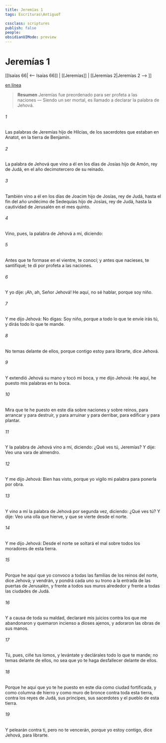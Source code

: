 ```yaml
---
title: Jeremías 1
tags: Escrituras\AntiguoT

cssclass: scriptures
publish: false
people:
obsidianUIMode: preview
---
```


# Jeremías 1
[[Isaías 66| <-- Isaías 66]] | [[Jeremías]] | [[Jeremías 2|Jeremías 2 --> ]]

[en línea](https://churchofjesuschrist.org/study/scriptures/ot/jer/1?lang=spa)

> __Resumen__
Jeremías fue preordenado para ser profeta a las naciones — Siendo un ser mortal, es llamado a declarar la palabra de Jehová.

###### 1 
Las palabras de Jeremías hijo de Hilcías, de los sacerdotes que estaban en Anatot, en la tierra de Benjamín.

###### 2 
La palabra de Jehová que vino a él en los días de Josías hijo de Amón, rey de Judá, en el año decimotercero de su reinado.

###### 3 
También vino a él en los días de Joacim hijo de Josías, rey de Judá, hasta el fin del año undécimo de Sedequías hijo de Josías, rey de Judá, hasta la cautividad de Jerusalén en el mes quinto.

###### 4 
Vino, pues, la palabra de Jehová a mí, diciendo:

###### 5 
Antes que te formase en el vientre, te conocí; y antes que nacieses, te santifiqué; te di por profeta a las naciones.

###### 6 
Y yo dije: ¡Ah, ah, Señor Jehová! He aquí, no sé hablar, porque soy niño.

###### 7 
Y me dijo Jehová: No digas: Soy niño, porque a todo lo que te envíe irás tú, y dirás todo lo que te mande.

###### 8 
No temas delante de ellos, porque contigo estoy para librarte, dice Jehová.

###### 9 
Y extendió Jehová su mano y tocó mi boca, y me dijo Jehová: He aquí, he puesto mis palabras en tu boca.

###### 10 
Mira que te he puesto en este día sobre naciones y sobre reinos, para arrancar y para destruir, y para arruinar y para derribar, para edificar y para plantar.

###### 11 
Y la palabra de Jehová vino a mí, diciendo: ¿Qué ves tú, Jeremías? Y dije: Veo una vara de almendro.

###### 12 
Y me dijo Jehová: Bien has visto, porque yo vigilo mi palabra para ponerla por obra.

###### 13 
Y vino a mí la palabra de Jehová por segunda vez, diciendo: ¿Qué ves tú? Y dije: Veo una olla que hierve, y que se vierte desde el norte.

###### 14 
Y me dijo Jehová: Desde el norte se soltará el mal sobre todos los moradores de esta tierra.

###### 15 
Porque he aquí que yo convoco a todas las familias de los reinos del norte, dice Jehová; y vendrán, y pondrá cada uno su trono a la entrada de las puertas de Jerusalén, y frente a todos sus muros alrededor y frente a todas las ciudades de Judá.

###### 16 
Y a causa de toda su maldad, declararé mis juicios contra los que me abandonaron y quemaron incienso a dioses ajenos, y adoraron las obras de sus manos.

###### 17 
Tú, pues, ciñe tus lomos, y levántate y declárales todo lo que te mande; no temas delante de ellos, no sea que yo te haga desfallecer delante de ellos.

###### 18 
Porque he aquí que yo te he puesto en este día como ciudad fortificada, y como columna de hierro y como muro de bronce contra toda esta tierra, contra los reyes de Judá, sus príncipes, sus sacerdotes y el pueblo de esta tierra.

###### 19 
Y pelearán contra ti, pero no te vencerán, porque yo estoy contigo, dice Jehová, para librarte.

